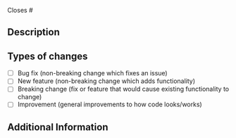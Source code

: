 <!---
Thanks for creating a Pull Request!

Please read the following before submitting:
- Keep your PR as small as possible.
- Limit your PR to one type (docs, feature, refactoring, or bugfix)
- Good luck!
-->

Closes # <!-- Github issue # here -->

Description
-----------
<!--- Describe your changes in detail -->

Types of changes
----------------
<!--- What types of changes does your code introduce? Put an `x` in all the boxes that apply: -->
- [ ] Bug fix (non-breaking change which fixes an issue)
- [ ] New feature (non-breaking change which adds functionality)
- [ ] Breaking change (fix or feature that would cause existing functionality to change)
- [ ] Improvement (general improvements to how code looks/works)

Additional Information
-----------
<!--- Describe any other info to accomodate your changes -->